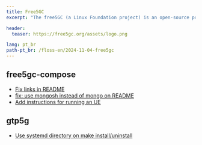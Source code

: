 ```yaml
---
title: Free5GC
excerpt: "The free5GC (a Linux Foundation project) is an open-source project for 5th generation (5G) mobile core networks. The ultimate goal of this project is to implement the 5G core network (5GC) defined in 3GPP Release 15 (R15) and beyond."

header:
  teaser: https://free5gc.org/assets/logo.png 

lang: pt_br
path-pt_br: /floss-en/2024-11-04-free5gc
---
```


## free5gc-compose

- [Fix links in README](https://github.com/free5gc/free5gc-compose/pull/98)
- [fix: use mongosh instead of mongo on README](https://github.com/free5gc/free5gc-compose/pull/102)
- [Add instructions for running an UE](https://github.com/free5gc/free5gc-compose/pull/105)

## gtp5g

- [Use systemd directory on make install/uninstall](https://github.com/free5gc/gtp5g/pull/90)
